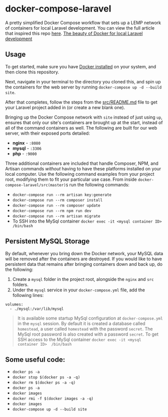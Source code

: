 # docker-compose-laravel
A pretty simplified Docker Compose workflow that sets up a LEMP network of containers for local Laravel development. You can view the full article that inspired this repo [here](https://dev.to/aschmelyun/the-beauty-of-docker-for-local-laravel-development-13c0). [The beauty of Docker for local Laravel development](https://dev.to/aschmelyun/the-beauty-of-docker-for-local-laravel-development-13c0)


## Usage

To get started, make sure you have [Docker installed](https://docs.docker.com/docker-for-mac/install/) on your system, and then clone this repository.

Next, navigate in your terminal to the directory you cloned this, and spin up the containers for the web server by running `docker-compose up -d --build site`.

After that completes, follow the steps from the [src/README.md](src/README.md) file to get your Laravel project added in (or create a new blank one).

Bringing up the Docker Compose network with `site` instead of just using `up`, ensures that only our site's containers are brought up at the start, instead of all of the command containers as well. The following are built for our web server, with their exposed ports detailed:

- **nginx** - `:8080`
- **mysql** - `:3306`
- **php** - `:9000`

Three additional containers are included that handle Composer, NPM, and Artisan commands *without* having to have these platforms installed on your local computer. Use the following command examples from your project root, modifying them to fit your particular use case. From inside `docker-compose-laravel/src(master)$` run the following commands:

- `docker-compose run --rm artisan key:generate`
- `docker-compose run --rm composer install`
- `docker-compose run --rm composer update`
- `docker-compose run --rm npm run dev`
- `docker-compose run --rm artisan migrate` 
- To SSH into the MySql container `docker exec -it <mysql container ID>  /bin/bash`

## Persistent MySQL Storage

By default, whenever you bring down the Docker network, your MySQL data will be removed after the containers are destroyed. If you would like to have persistent data that remains after bringing containers down and back up, do the following:

1. Create a `mysql` folder in the project root, alongside the `nginx` and `src` folders.
2. Under the `mysql` service in your `docker-compose.yml` file, add the following lines:

```
volumes:
  - ./mysql:/var/lib/mysql
```

>It is available some startup MySql configuration at `docker-compose.yml` in the `mysql` session. By default it is created a database called `homestead`, a user called `homestead` with the password `secret`. The MySql root password is also created with a password `secret`. To get SSH access to the MySql container `docker exec -it <mysql container ID>  /bin/bash`

## Some useful code:
- `docker ps -a`
- `docker stop $(docker ps -a -q)`
- `docker rm $(docker ps -a -q)`
- `docker ps -a`
- `docker images`
- `docker rmi -f $(docker images -a -q)`
- `docker images`
- `docker-compose up -d --build site`
